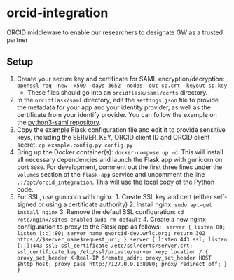 # orcid-integration
ORCID middleware to enable our researchers to designate GW as a trusted partner

## Setup 

1. Create your secure key and certificate for SAML encryption/decryption: `openssl req -new -x509 -days 3652 -nodes -out sp.crt -keyout sp.key`
   - These files should go into an `orcidflask/saml/certs` directory.
2. In the `orcidflask/saml` directory, edit the `settings.json` file to provide the metadata for your app and your identity provider, as well as the certificate from your identify provider. You can follow the example on the [python3-saml repository](https://github.com/onelogin/python3-saml).
3. Copy the example Flask configuration file and edit it to provide sensitive keys, including the SERVER_KEY, ORCID client ID and ORCID client secret. 
 `cp example.config.py config.py`
4. Bring up the Docker container(s): `docker-compose up -d`. This will install all necessary dependencies and launch the Flask app with gunicorn on port `8080`. For development, comment out the first three lines under the `volumes` section of the `flask-app` service and uncomment the line `.:/opt/orcid_integration`. This will use the local copy of the Python code.
5. For SSL, use gunicorn with nginx:
        1. Create SSL key and cert (either self-signed or using a certificate authority)
        2. Install nginx: `sudo apt-get install nginx`
        3. Remove the defaul SSL configuration: 
         `cd /etc/nginx/sites-enabled`
        `sudo rm default`
        4. Create a new nginx configuration to proxy to the Flask app as follows:
            ```
            server {
                listen 80;
                listen [::]:80;
                server_name gworcid-dev.wrlc.org;
                return 302 https://$server_name$request_uri;
             }
            server {
                listen 443 ssl;
                listen [::]:443 ssl;
                ssl_certificate /etc/ssl/certs/server.crt;
                ssl_certificate_key /etc/ssl/private/server.key;
                location / {
                    proxy_set_header X-Real-IP $remote_addr;
                    proxy_set_header HOST $http_host;
                    proxy_pass http://127.0.0.1:8080;
                    proxy_redirect off;
                 }
            }```